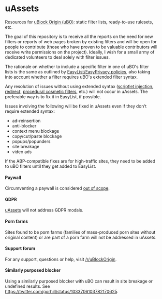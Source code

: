 # uAssets
Resources for [uBlock Origin (uBO)](https://github.com/gorhill/uBlock): static filter lists, ready-to-use rulesets, etc.

The goal of this repository is to receive all the reports on the need for new filters or reports of web pages broken by existing filters and will be open for people to contribute (those who have proven to be valuable contributors will receive write permissions on the project). Ideally, I wish for a small army of dedicated volunteers to deal solely with filter issues.

The rationale on whether to include a specific filter in one of uBO's filter lists is the same as outlined by [EasyList/EasyPrivacy policies](https://easylist.to/pages/policy.html), also taking into account whether a filter requires uBO's extended filter syntax.

Any resolution of issues without using extended syntax ([scriptlet injection](https://github.com/gorhill/uBlock/wiki/Static-filter-syntax#scriptlet-injection), [redirect](https://github.com/gorhill/uBlock/wiki/Static-filter-syntax#redirect), [procedural cosmetic filters](https://github.com/gorhill/uBlock/wiki/Static-filter-syntax#procedural-cosmetic-filters), etc.) will not occur in uAssets. The preferable way is to fix it in EasyList, if possible.

Issues involving the following will be fixed in uAssets even if they don't require extended syntax:

- ad-reinsertion
- anti-blocker
- context menu blockage
- copy/cut/paste blockage
- popups/popunders
- site breakage
- video ads

If the ABP-compatible fixes are for high-traffic sites, they need to be added to uBO filters until they get added to EasyList.

#### Paywall
Circumventing a paywall is considered [out of scope](https://github.com/uBlockOrigin/uAssets/issues/2317#issuecomment-392009540).

#### GDPR
[uAssets](https://github.com/uBlockOrigin/uAssets/issues/4123#issuecomment-439232886) will not address GDPR modals.

#### Porn farms
Sites found to be porn farms (families of mass-produced porn sites without original content) or are part of a porn farm will not be addressed in uAssets.

#### Support forum
For any support, questions or help, visit [/r/uBlockOrigin](https://www.reddit.com/r/uBlockOrigin/).

#### Similarly purposed blocker
Using a similarly purposed blocker with uBO can result in site breakage or undefined results. See https://twitter.com/gorhill/status/1033706103782170625.
